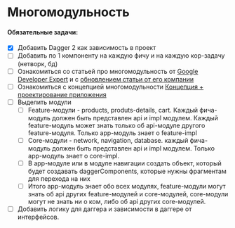 # Многомодульность

#### Обязательные задачи:

- [x] Добавить Dagger 2 как зависимость в проект
- [ ] Добавить по 1 компоненту на каждую фичу и на каждую кор-задачу (нетворк, бд)
- [ ] Ознакомиться со статьей про многомодульность
  от [Google Developer Expert](https://habr.com/ru/companies/kaspersky/articles/422555/) и
  с [обновлением статьи от его компании](https://habr.com/ru/companies/kaspersky/articles/520766/)
- [ ] Ознакомиться с концепцией
  многомодульности [Концепция + проектирование приложения](https://t.me/c/2304084337/7/93)
- [ ] Выделить модули
    - [ ] Feature-модули - products, produts-details, cart. Каждый фича-модуль должен быть
      представлен api и impl модулем. Каждый feature-модуль может знать только об api-модуле другого
      feature-модуля. Только app-модуль знает о feature-impl
    - [ ] Core-модули - network, navigation, database. каждый фича-модуль должен быть представлен
      api и impl модулем. Только app-модуль знает о core-impl.
    - [ ] В app-модуле или в модуле навигации создать объект, который будет создавать
      daggerComponents, которые нужны фрагментам для перехода на них
    - [ ] Итого app-модуль знает обо всех модулях, feature-модули могут знать об api других
      feature-модулей и core-модулей, core-модули могут не знать ни о ком, либо об api других
      core-модулей.
- [ ] Добавить логику для даггера и зависимости в даггере от интерфейсов.
